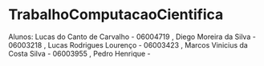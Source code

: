 # TrabalhoComputacaoCientifica

Alunos: 
Lucas do Canto de Carvalho - 06004719 ,
Diego Moreira da Silva - 06003218 ,
Lucas Rodrigues Lourenço - 06003423 ,
Marcos Vinicius da Costa Silva - 06003955 ,
Pedro Henrique - 
